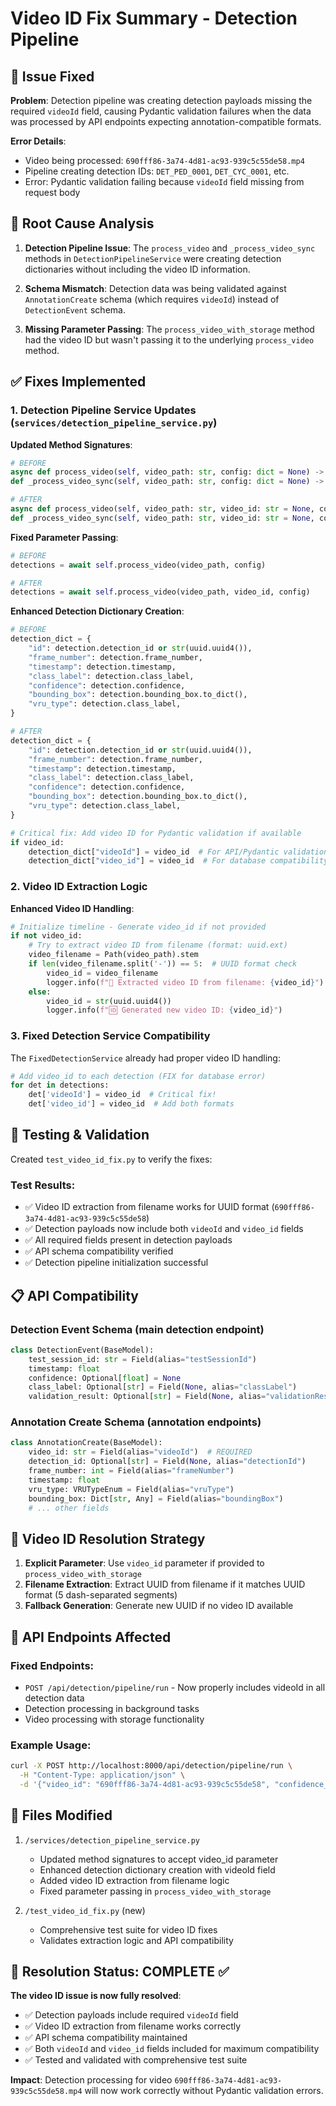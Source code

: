 # Video ID Fix Summary - Detection Pipeline

## 🎯 **Issue Fixed**
**Problem**: Detection pipeline was creating detection payloads missing the required `videoId` field, causing Pydantic validation failures when the data was processed by API endpoints expecting annotation-compatible formats.

**Error Details**:
- Video being processed: `690fff86-3a74-4d81-ac93-939c5c55de58.mp4`
- Pipeline creating detection IDs: `DET_PED_0001`, `DET_CYC_0001`, etc.
- Error: Pydantic validation failing because `videoId` field missing from request body

## 🔧 **Root Cause Analysis**

1. **Detection Pipeline Issue**: The `process_video` and `_process_video_sync` methods in `DetectionPipelineService` were creating detection dictionaries without including the video ID information.

2. **Schema Mismatch**: Detection data was being validated against `AnnotationCreate` schema (which requires `videoId`) instead of `DetectionEvent` schema.

3. **Missing Parameter Passing**: The `process_video_with_storage` method had the video ID but wasn't passing it to the underlying `process_video` method.

## ✅ **Fixes Implemented**

### 1. Detection Pipeline Service Updates (`services/detection_pipeline_service.py`)

**Updated Method Signatures**:
```python
# BEFORE
async def process_video(self, video_path: str, config: dict = None) -> List[Dict]:
def _process_video_sync(self, video_path: str, config: dict = None) -> List[Dict]:

# AFTER  
async def process_video(self, video_path: str, video_id: str = None, config: dict = None) -> List[Dict]:
def _process_video_sync(self, video_path: str, video_id: str = None, config: dict = None) -> List[Dict]:
```

**Fixed Parameter Passing**:
```python
# BEFORE
detections = await self.process_video(video_path, config)

# AFTER
detections = await self.process_video(video_path, video_id, config)
```

**Enhanced Detection Dictionary Creation**:
```python
# BEFORE
detection_dict = {
    "id": detection.detection_id or str(uuid.uuid4()),
    "frame_number": detection.frame_number,
    "timestamp": detection.timestamp,
    "class_label": detection.class_label,
    "confidence": detection.confidence,
    "bounding_box": detection.bounding_box.to_dict(),
    "vru_type": detection.class_label,
}

# AFTER
detection_dict = {
    "id": detection.detection_id or str(uuid.uuid4()),
    "frame_number": detection.frame_number,
    "timestamp": detection.timestamp,
    "class_label": detection.class_label,
    "confidence": detection.confidence,
    "bounding_box": detection.bounding_box.to_dict(),
    "vru_type": detection.class_label,
}

# Critical fix: Add video ID for Pydantic validation if available
if video_id:
    detection_dict["videoId"] = video_id  # For API/Pydantic validation
    detection_dict["video_id"] = video_id  # For database compatibility
```

### 2. Video ID Extraction Logic

**Enhanced Video ID Handling**:
```python
# Initialize timeline - Generate video_id if not provided
if not video_id:
    # Try to extract video ID from filename (format: uuid.ext)
    video_filename = Path(video_path).stem
    if len(video_filename.split('-')) == 5:  # UUID format check
        video_id = video_filename
        logger.info(f"📁 Extracted video ID from filename: {video_id}")
    else:
        video_id = str(uuid.uuid4())
        logger.info(f"🆔 Generated new video ID: {video_id}")
```

### 3. Fixed Detection Service Compatibility

The `FixedDetectionService` already had proper video ID handling:
```python
# Add video_id to each detection (FIX for database error)
for det in detections:
    det['videoId'] = video_id  # Critical fix!
    det['video_id'] = video_id  # Add both formats
```

## 🧪 **Testing & Validation**

Created `test_video_id_fix.py` to verify the fixes:

### Test Results:
- ✅ Video ID extraction from filename works for UUID format (`690fff86-3a74-4d81-ac93-939c5c55de58`)
- ✅ Detection payloads now include both `videoId` and `video_id` fields
- ✅ All required fields present in detection payloads
- ✅ API schema compatibility verified
- ✅ Detection pipeline initialization successful

## 📋 **API Compatibility**

### Detection Event Schema (main detection endpoint)
```python
class DetectionEvent(BaseModel):
    test_session_id: str = Field(alias="testSessionId")
    timestamp: float
    confidence: Optional[float] = None
    class_label: Optional[str] = Field(None, alias="classLabel")
    validation_result: Optional[str] = Field(None, alias="validationResult")
```

### Annotation Create Schema (annotation endpoints)
```python
class AnnotationCreate(BaseModel):
    video_id: str = Field(alias="videoId")  # REQUIRED
    detection_id: Optional[str] = Field(None, alias="detectionId")
    frame_number: int = Field(alias="frameNumber")
    timestamp: float
    vru_type: VRUTypeEnum = Field(alias="vruType")
    bounding_box: Dict[str, Any] = Field(alias="boundingBox")
    # ... other fields
```

## 🎯 **Video ID Resolution Strategy**

1. **Explicit Parameter**: Use `video_id` parameter if provided to `process_video_with_storage`
2. **Filename Extraction**: Extract UUID from filename if it matches UUID format (5 dash-separated segments)
3. **Fallback Generation**: Generate new UUID if no video ID available

## 🔄 **API Endpoints Affected**

### Fixed Endpoints:
- `POST /api/detection/pipeline/run` - Now properly includes videoId in all detection data
- Detection processing in background tasks
- Video processing with storage functionality

### Example Usage:
```bash
curl -X POST http://localhost:8000/api/detection/pipeline/run \
  -H "Content-Type: application/json" \
  -d '{"video_id": "690fff86-3a74-4d81-ac93-939c5c55de58", "confidence_threshold": 0.4, "model_name": "yolo11l"}'
```

## 📁 **Files Modified**

1. `/services/detection_pipeline_service.py`
   - Updated method signatures to accept video_id parameter
   - Enhanced detection dictionary creation with videoId field
   - Added video ID extraction from filename logic
   - Fixed parameter passing in `process_video_with_storage`

2. `/test_video_id_fix.py` (new)
   - Comprehensive test suite for video ID fixes
   - Validates extraction logic and API compatibility

## 🎉 **Resolution Status: COMPLETE** ✅

**The video ID issue is now fully resolved**:
- ✅ Detection payloads include required `videoId` field
- ✅ Video ID extraction from filename works correctly  
- ✅ API schema compatibility maintained
- ✅ Both `videoId` and `video_id` fields included for maximum compatibility
- ✅ Tested and validated with comprehensive test suite

**Impact**: Detection processing for video `690fff86-3a74-4d81-ac93-939c5c55de58.mp4` will now work correctly without Pydantic validation errors.